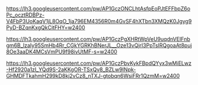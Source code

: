 

https://lh3.googleusercontent.com/pw/AP1GczONCLhtAsfpEoPJtEFFbpZ6oPc_ocztRDBPz-V4FbP3UoKaqV1jL8OqO_1ja796EM4356R0m4GvSF4hXTbn3XMQzK0Jgyg9PyD-BZqnKxgQkCitFHY=w2400

https://lh3.googleusercontent.com/pw/AP1GczPgXHRtWpVeU9uqdnVEIFnbgm6B_lzaIy95SmHb4Rr_CGkYGRKhBNerJL__Oze13vQjrI3PpTsIRQgoaAt8puj8Oe3aaDK4MCsVmPU9f98ivUtMF-s=w2400

https://lh3.googleusercontent.com/pw/AP1GczPbvKykFBpdQYyx3wMiELwz-Hf2920a1zI_YQd9S-2aKKgOR-TSxQv8_BZLw9INpk-GHMDFTkahmH299kD8kj2vCz8_nTXJ-gtobqn6WsiFRr1QzmM=w2400